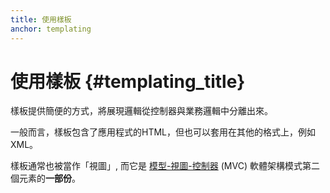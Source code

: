 ```yaml
---
title: 使用樣板
anchor: templating
---
```


# 使用樣板 {#templating_title} 
樣板提供簡便的方式，將展現邏輯從控制器與業務邏輯中分離出來。

一般而言，樣板包含了應用程式的HTML，但也可以套用在其他的格式上，例如XML。

樣板通常也被當作「視圖」, 而它是 [模型-視圖-控制器](http://www.phptherightway.com/pages/Design-Patterns.html#model-view-controller) (MVC) 軟體架構模式第二個元素的**一部份**。
